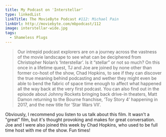 ```yaml
---
title: My Podcast on 'Interstellar'
type: linkedList
linkTitle: The MovieByte Podcast #112: Michael Pain
linkUrl: http://moviebyte.com/mbpodcast/112
image: interstellar-wide.jpg
tags:
  - Shameless Plugs
---
```


> Our intrepid podcast explorers are on a journey across the vastness of the movie landscape to see what can be deciphered from Christopher Nolan’s ‘Interstellar’. Is it “stellar” or not so much? On this once in a lifetime quest, TJ and Joe are joined by none other than former co-host of the show, Chad Hopkins, to see if they can discover the true meaning behind podcasting and wether they might even be able to bend the fabric of space time enough to affect what happened all the way back at the very first podcast. You can also find out in the episode about Johnny Rockets bringing back drive-in theaters, Matt Damon returning to the Bourne franchise, ‘Toy Story 4’ happening in 2017, and the new title for ‘Star Wars VII’.

Obviously, I recommend you listen to us talk about this film. It wasn't a "great" film, but it's thought provoking and makes for great conversation. Joe and I were also joined this week by Chad Hopkins, who used to be full time host with me of the show. Fun times!

